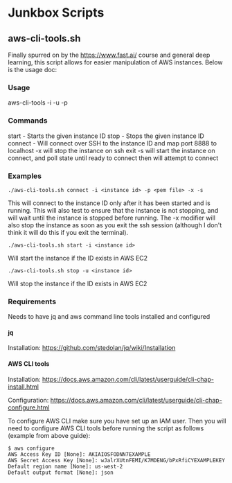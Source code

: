 # Junkbox Scripts

## aws-cli-tools.sh

Finally spurred on by the https://www.fast.ai/ course and general deep learning, this script allows for easier manipulation of AWS instances. Below is the usage doc:

### Usage
aws-cli-tools <command> -i <instanceID> -u <username> -p <pem file>

### Commands
start - Starts the given instance ID
stop - Stops the given instance ID
connect - Will connect over SSH to the instance ID and map port 8888 to localhost
-x will stop the instance on ssh exit
-s will start the instance on connect, and poll state until ready to connect then will attempt to connect

### Examples

`./aws-cli-tools.sh connect -i <instance id> -p <pem file> -x -s`

This will connect to the instance ID only after it has been started and is running.  This will also test to ensure that the instance is not stopping, and will wait until the instance is stopped before running.  The -x modifier will also stop the instance as soon as you exit the ssh session (although I don't think it will do this if you exit the terminal). 

`./aws-cli-tools.sh start -i <instance id>`

Will start the instance if the ID exists in AWS EC2

`./aws-cli-tools.sh stop -u <instance id>`

Will stop the instance if the ID exists in AWS EC2

### Requirements 

Needs to have jq and aws command line tools installed and configured 

#### jq

Installation: https://github.com/stedolan/jq/wiki/Installation

#### AWS CLI tools

Installation: https://docs.aws.amazon.com/cli/latest/userguide/cli-chap-install.html

Configuration: https://docs.aws.amazon.com/cli/latest/userguide/cli-chap-configure.html

To configure AWS CLI make sure you have set up an IAM user.  Then you will need to configure AWS CLI tools before running the script as follows (example from above guide): 

```
$ aws configure
AWS Access Key ID [None]: AKIAIOSFODNN7EXAMPLE
AWS Secret Access Key [None]: wJalrXUtnFEMI/K7MDENG/bPxRfiCYEXAMPLEKEY
Default region name [None]: us-west-2
Default output format [None]: json
```
